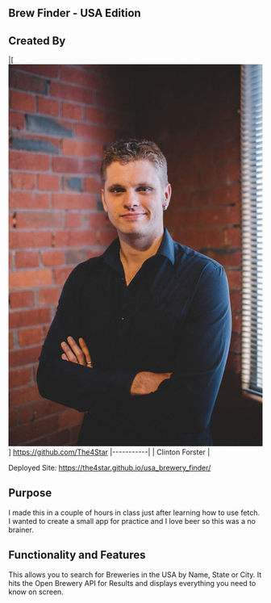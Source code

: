 ## Brew Finder - USA Edition

## Created By
|[![Clinton Forster](./img/clinton.jpg)]
https://github.com/The4Star 
|-----------|
| Clinton Forster | 

Deployed Site: https://the4star.github.io/usa_brewery_finder/

## Purpose 

I made this in a couple of hours in class just after learning how to use fetch. I wanted to create a small app for practice and I love beer so this was a no brainer.

## Functionality and Features

This allows you to search for Breweries in the USA by Name, State or City. It hits the Open Brewery API for Results and displays everything you need to know on screen. 